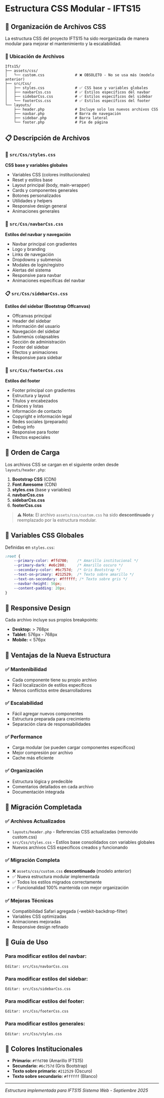 # Estructura CSS Modular - IFTS15

## 📁 Organización de Archivos CSS

La estructura CSS del proyecto IFTS15 ha sido reorganizada de manera modular para mejorar el mantenimiento y la escalabilidad.

### 📍 Ubicación de Archivos

```
Ifts15/
├── assets/css/
│   └── custom.css              # ❌ OBSOLETO - No se usa más (modelo anterior)
├── src/Css/
│   ├── styles.css              # ✅ CSS base y variables globales
│   ├── navbarCss.css           # ✅ Estilos específicos del navbar
│   ├── sidebarCss.css          # ✅ Estilos específicos del sidebar
│   └── footerCss.css           # ✅ Estilos específicos del footer
└── layouts/
    ├── header.php              # Incluye solo los nuevos archivos CSS
    ├── navbar.php              # Barra de navegación
    ├── sidebar.php             # Barra lateral
    └── footer.php              # Pie de página
```

## 📋 Descripción de Archivos

### 🎨 `src/Css/styles.css`
**CSS base y variables globales**
- Variables CSS (colores institucionales)
- Reset y estilos base
- Layout principal (body, main-wrapper)
- Cards y componentes generales
- Botones personalizados
- Utilidades y helpers
- Responsive design general
- Animaciones generales

### 🧭 `src/Css/navbarCss.css`
**Estilos del navbar y navegación**
- Navbar principal con gradientes
- Logo y branding
- Links de navegación
- Dropdowns y submenús
- Modales de login/registro
- Alertas del sistema
- Responsive para navbar
- Animaciones específicas del navbar

### 📋 `src/Css/sidebarCss.css`
**Estilos del sidebar (Bootstrap Offcanvas)**
- Offcanvas principal
- Header del sidebar
- Información del usuario
- Navegación del sidebar
- Submenús colapsables
- Sección de administración
- Footer del sidebar
- Efectos y animaciones
- Responsive para sidebar

### 🦶 `src/Css/footerCss.css`
**Estilos del footer**
- Footer principal con gradientes
- Estructura y layout
- Títulos y encabezados
- Enlaces y listas
- Información de contacto
- Copyright e información legal
- Redes sociales (preparado)
- Debug info
- Responsive para footer
- Efectos especiales

## 🔧 Orden de Carga

Los archivos CSS se cargan en el siguiente orden desde `layouts/header.php`:

1. **Bootstrap CSS** (CDN)
2. **Font Awesome** (CDN)
3. **styles.css** (base y variables)
4. **navbarCss.css**
5. **sidebarCss.css**
6. **footerCss.css**

> ⚠️ **Nota:** El archivo `assets/css/custom.css` ha sido **descontinuado** y reemplazado por la estructura modular.

## 🎯 Variables CSS Globales

Definidas en `styles.css`:
```css
:root {
    --primary-color: #ffd700;    /* Amarillo institucional */
    --primary-dark: #e6c200;     /* Amarillo oscuro */
    --secondary-color: #6c757d;  /* Gris Bootstrap */
    --text-on-primary: #212529;  /* Texto sobre amarillo */
    --text-on-secondary: #ffffff; /* Texto sobre gris */
    --navbar-height: 56px;
    --content-padding: 20px;
}
```

## 📱 Responsive Design

Cada archivo incluye sus propios breakpoints:
- **Desktop:** > 768px
- **Tablet:** 576px - 768px
- **Mobile:** < 576px

## 🚀 Ventajas de la Nueva Estructura

### ✅ **Mantenibilidad**
- Cada componente tiene su propio archivo
- Fácil localización de estilos específicos
- Menos conflictos entre desarrolladores

### ✅ **Escalabilidad**
- Fácil agregar nuevos componentes
- Estructura preparada para crecimiento
- Separación clara de responsabilidades

### ✅ **Performance**
- Carga modular (se pueden cargar componentes específicos)
- Mejor compresión por archivo
- Cache más eficiente

### ✅ **Organización**
- Estructura lógica y predecible
- Comentarios detallados en cada archivo
- Documentación integrada

## 🔄 Migración Completada

### ✅ **Archivos Actualizados**
- `layouts/header.php` - Referencias CSS actualizadas (removido custom.css)
- `src/Css/styles.css` - Estilos base consolidados con variables globales
- Nuevos archivos CSS específicos creados y funcionando

### ✅ **Migración Completa**
- ❌ `assets/css/custom.css` **descontinuado** (modelo anterior)
- ✅ Nueva estructura modular implementada
- ✅ Todos los estilos migrados correctamente
- ✅ Funcionalidad 100% mantenida con mejor organización

### ✅ **Mejoras Técnicas**
- Compatibilidad Safari agregada (-webkit-backdrop-filter)
- Variables CSS optimizadas
- Animaciones mejoradas
- Responsive design refinado

## 📖 Guía de Uso

### Para modificar estilos del **navbar**:
```
Editar: src/Css/navbarCss.css
```

### Para modificar estilos del **sidebar**:
```
Editar: src/Css/sidebarCss.css
```

### Para modificar estilos del **footer**:
```
Editar: src/Css/footerCss.css
```

### Para modificar estilos **generales**:
```
Editar: src/Css/styles.css
```

## 🎨 Colores Institucionales

- **Primario:** `#ffd700` (Amarillo IFTS15)
- **Secundario:** `#6c757d` (Gris Bootstrap)
- **Texto sobre primario:** `#212529` (Oscuro)
- **Texto sobre secundario:** `#ffffff` (Blanco)

---

*Estructura implementada para IFTS15 Sistema Web - Septiembre 2025*